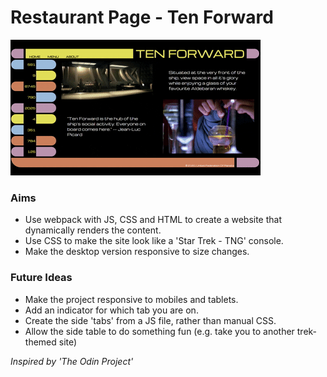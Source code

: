 # Restaurant Page - Ten Forward

!['Website Demo'](./website-demo.gif)

### Aims

- Use webpack with JS, CSS and HTML to create a website that dynamically renders the content.
- Use CSS to make the site look like a 'Star Trek - TNG' console.
- Make the desktop version responsive to size changes.

### Future Ideas

- Make the project responsive to mobiles and tablets.
- Add an indicator for which tab you are on.
- Create the side 'tabs' from a JS file, rather than manual CSS.
- Allow the side table to do something fun (e.g. take you to another trek-themed site)

_Inspired by 'The Odin Project'_
